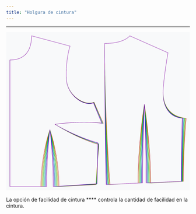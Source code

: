 ```yaml
---
title: "Holgura de cintura"
---
```


***

![El efecto de la opción de facilidad de cintura en el patrón](sample.png)

La opción de facilidad de cintura **** controla la cantidad de facilidad en la cintura.




